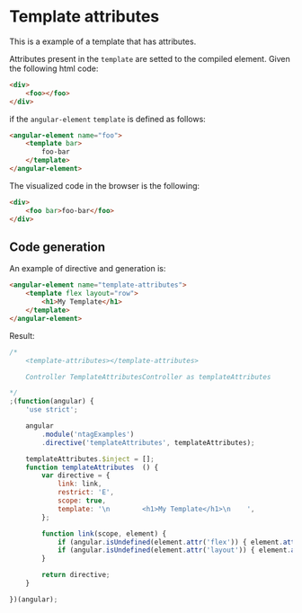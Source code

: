 Template attributes
===================

This is a example of a template that has attributes.

Attributes present in the `template` are setted to the compiled element. Given the following html code:

```html
<div>
	<foo></foo>
</div>
```

if the `angular-element` `template` is defined as follows:

```html
<angular-element name="foo">
    <template bar>
        foo-bar
    </template>
</angular-element>
```

The visualized code in the browser is the following:

```html
<div>
	<foo bar>foo-bar</foo>
</div>
```


Code generation
---------------

An example of directive and generation is:

```html
<angular-element name="template-attributes">
    <template flex layout="row">
        <h1>My Template</h1>
    </template>
</angular-element>
```

Result:

```javascript
/*
	<template-attributes></template-attributes>

	Controller TemplateAttributesController as templateAttributes

*/
;(function(angular) {
	'use strict';

	angular
		.module('ntagExamples')
		.directive('templateAttributes', templateAttributes);

	templateAttributes.$inject = [];
	function templateAttributes  () {
		var directive = {
			link: link,
			restrict: 'E',
			scope: true,
			template: '\n        <h1>My Template</h1>\n    ',
		};

		function link(scope, element) {
			if (angular.isUndefined(element.attr('flex')) { element.attr('flex',''); }
			if (angular.isUndefined(element.attr('layout')) { element.attr('layout','row'); }
		}

		return directive;
	}

})(angular);
```
